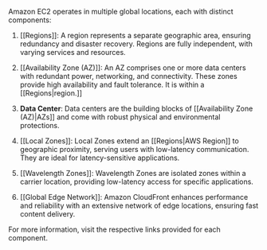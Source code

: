 
Amazon EC2 operates in multiple global locations, each with distinct components:

1. [[Regions]]: A region represents a separate geographic area, ensuring redundancy and disaster recovery. Regions are fully independent, with varying services and resources.

2. [[Availability Zone (AZ)]]: An AZ comprises one or more data centers with redundant power, networking, and connectivity. These zones provide high availability and fault tolerance. It is within a [[Regions|region.]]

3. **Data Center**: Data centers are the building blocks of [[Availability Zone (AZ)|AZs]] and come with robust physical and environmental protections.

4. [[Local Zones]]: Local Zones extend an [[Regions|AWS Region]] to geographic proximity, serving users with low-latency communication. They are ideal for latency-sensitive applications.

5. [[Wavelength Zones]]: Wavelength Zones are isolated zones within a carrier location, providing low-latency access for specific applications.

6. [[Global Edge Network]]: Amazon CloudFront enhances performance and reliability with an extensive network of edge locations, ensuring fast content delivery.

For more information, visit the respective links provided for each component.